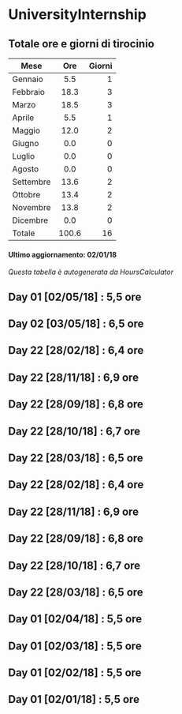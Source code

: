 # UniversityInternship

<!-- HC.jar start -->
## Totale ore e giorni di tirocinio
| Mese | Ore | Giorni  |
| ------------- |:-------------:| -----:|
| Gennaio | 5.5| 1| 
| Febbraio | 18.3| 3| 
| Marzo | 18.5| 3| 
| Aprile | 5.5| 1| 
| Maggio | 12.0| 2| 
| Giugno | 0.0| 0| 
| Luglio | 0.0| 0| 
| Agosto | 0.0| 0| 
| Settembre | 13.6| 2| 
| Ottobre | 13.4| 2| 
| Novembre | 13.8| 2| 
| Dicembre | 0.0| 0| 
| Totale | 100.6| 16| 

#### Ultimo aggiornamento: 02/01/18
*Questa tabella è autogenerata da HoursCalculator*
<!-- HC.jar end -->

## Day 01 [02/05/18] : 5,5 ore
## Day 02 [03/05/18] : 6,5 ore

## Day 22 [28/02/18] : 6,4 ore
## Day 22 [28/11/18] : 6,9 ore
## Day 22 [28/09/18] : 6,8 ore
## Day 22 [28/10/18] : 6,7 ore
## Day 22 [28/03/18] : 6,5 ore


## Day 22 [28/02/18] : 6,4 ore
## Day 22 [28/11/18] : 6,9 ore
## Day 22 [28/09/18] : 6,8 ore
## Day 22 [28/10/18] : 6,7 ore
## Day 22 [28/03/18] : 6,5 ore

## Day 01 [02/04/18] : 5,5 ore
## Day 01 [02/03/18] : 5,5 ore
## Day 01 [02/02/18] : 5,5 ore
## Day 01 [02/01/18] : 5,5 ore
